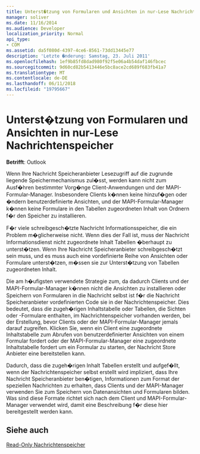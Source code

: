 ```yaml
---
title: Unterst�tzung von Formularen und Ansichten in nur-Lese Nachrichtenspeicher
manager: soliver
ms.date: 11/16/2014
ms.audience: Developer
localization_priority: Normal
api_type:
- COM
ms.assetid: da5f080d-4397-4ce6-8561-73dd13445e77
description: 'Letzte �nderung: Samstag, 23. Juli 2011'
ms.openlocfilehash: 1ef9b85fd8dad980f92f5e06a4b54daf146fbcec
ms.sourcegitcommit: 9d60cd82b5413446e5bc8ace2cd689f683fb41a7
ms.translationtype: MT
ms.contentlocale: de-DE
ms.lasthandoff: 06/11/2018
ms.locfileid: "19795667"
---
```

# <a name="supporting-forms-and-views-in-read-only-message-stores"></a>Unterst�tzung von Formularen und Ansichten in nur-Lese Nachrichtenspeicher

  
  
**Betrifft**: Outlook 
  
Wenn Ihre Nachricht Speicheranbieter Lesezugriff auf die zugrunde liegende Speichermechanismus zul�sst, werden kann nicht zum Ausf�hren bestimmter Vorg�nge Client-Anwendungen und der MAPI-Formular-Manager. Insbesondere Clients k�nnen keine hinzuf�gen oder �ndern benutzerdefinierte Ansichten, und der MAPI-Formular-Manager k�nnen keine Formulare in den Tabellen zugeordneten Inhalt von Ordnern f�r den Speicher zu installieren.
  
F�r viele schreibgesch�tzte Nachricht Informationsspeicher, die ein Problem m�glicherweise nicht. Wenn dies der Fall ist, muss der Nachricht Informationsdienst nicht zugeordnete Inhalt Tabellen �berhaupt zu unterst�tzen. Wenn Ihre Nachricht Speicheranbieter schreibgesch�tzt sein muss, und es muss auch eine vordefinierte Reihe von Ansichten oder Formulare unterst�tzen, m�ssen sie zur Unterst�tzung von Tabellen zugeordneten Inhalt.
  
Die am h�ufigsten verwendete Strategie zum, da dadurch Clients und der MAPI-Formular-Manager k�nnen nicht die Ansichten zu installieren oder Speichern von Formularen in die Nachricht selbst ist f�r die Nachricht Speicheranbieter vordefinierten Code sie in der Nachrichtenspeicher. Dies bedeutet, dass die zugeh�rigen Inhaltstabelle oder Tabellen, die Sichten oder -Formulare enthalten, im Nachrichtenspeicher vorhanden werden, bei der Erstellung, bevor Clients oder der MAPI-Formular-Manager jemals darauf zugreifen. Klicken Sie, wenn ein Client eine zugeordnete Inhaltstabelle zum Abrufen von benutzerdefinierter Ansichten von einem Formular fordert oder der MAPI-Formular-Manager eine zugeordnete Inhaltstabelle fordert um ein Formular zu starten, der Nachricht Store Anbieter eine bereitstellen kann. 
  
Dadurch, dass die zugeh�rigen Inhalt Tabellen erstellt und aufgef�llt, wenn der Nachrichtenspeicher selbst erstellt wird impliziert, dass Ihre Nachricht Speicheranbieter ben�tigen, Informationen zum Format der speziellen Nachrichten zu erhalten, dass Clients und der MAPI-Manager verwenden Sie zum Speichern von Datenansichten und Formularen bilden. Was sind diese Formate richtet sich nach dem Client und MAPI-Formular-Manager verwendet wird, damit eine Beschreibung f�r diese hier bereitgestellt werden kann.
  
## <a name="see-also"></a>Siehe auch



[Read-Only Nachrichtenspeicher](read-only-message-stores.md)

